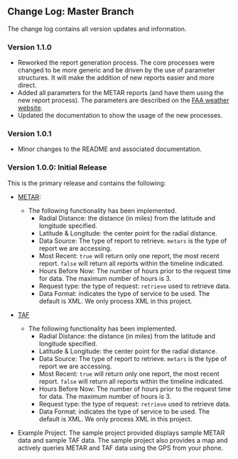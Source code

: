 ## Change Log: Master Branch
The change log contains all version updates and information.

### Version 1.1.0

* Reworked the report generation process.  The core processes were changed to be more generic and be driven by the use of parameter structures.  It will make the addition of new reports easier and more direct.  
* Added all parameters for the METAR reports (and have them using the new report process).  The parameters are described on the [FAA weather website](https://www.aviationweather.gov/dataserver/example?datatype=metar).
* Updated the documentation to show the usage of the new processes.

### Version 1.0.1

* Minor changes to the README and associated documentation.

### Version 1.0.0: Initial Release
This is the primary release and contains the following:

* [METAR](https://aviationweather.gov/dataserver):
	* The following functionality has been implemented.
		* Radial Distance: the distance (in miles) from the latitude and longitude specified.
		* Latitude & Longitude: the center point for the radial distance.
		* Data Source: The type of report to retrieve.  `metars` is the type of report we are accessing.
		* Most Recent: `true` will return only one report, the most recent report.  `false` will return all reports within the timeline indicated.
		* Hours Before Now: The number of hours prior to the request time for data.  The maximum number of hours is 3.
		* Request type: the type of request: `retrieve` used to retrieve data.
		* Data Format: indicates the type of service to be used.  The default is XML.  We only process XML in this project.
* [TAF](https://aviationweather.gov/dataserver)
	* The following functionality has been implemented.
		* Radial Distance: the distance (in miles) from the latitude and longitude specified.
		* Latitude & Longitude: the center point for the radial distance.
		* Data Source: The type of report to retrieve.  `metars` is the type of report we are accessing.
		* Most Recent: `true` will return only one report, the most recent report.  `false` will return all reports within the timeline indicated.
		* Hours Before Now: The number of hours prior to the request time for data.  The maximum number of hours is 3.
		* Request type: the type of request: `retrieve` used to retrieve data.
		* Data Format: indicates the type of service to be used.  The default is XML.  We only process XML in this project.
		
* Example Project.
The sample project provided displays sample METAR data and sample TAF data.  The sample project also provides a map and actively queries METAR and TAF data using the GPS from your phone.
